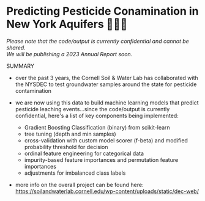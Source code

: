# Predicting Pesticide Conamination in New York Aquifers 🌱💦🗽

*Please note that the code/output is currently confidential and cannot be shared.  
We will be publishing a 2023 Annual Report soon.*

SUMMARY
- over the past 3 years, the Cornell Soil & Water Lab has collaborated with the NYSDEC to test groundwater        samples around the state for pesticide contamination

- we are now using this data to build machine learning models that predict pesticide leaching events...since the code/output is currently confidential, here's a list of key components being implemented:
  - Gradient Boosting Classification (binary) from scikit-learn
  - tree tuning (depth and min samples)
  - cross-validation with custom model scorer (f-beta) and modified probability threshold for decision
  - ordinal feature engineering for categorical data
  - impurity-based feature importances and permutation feature importances
  - adjustments for imbalanced class labels

- more info on the overall project can be found here: https://soilandwaterlab.cornell.edu/wp-content/uploads/static/dec-web/
